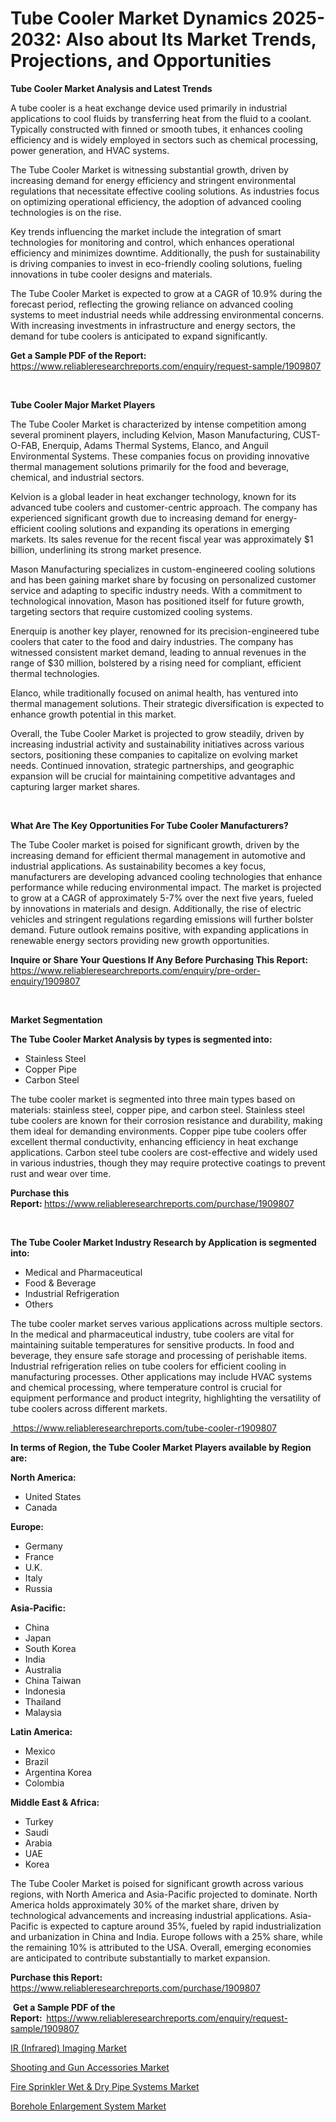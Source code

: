 <p><h1>Tube Cooler Market Dynamics 2025-2032: Also about Its Market Trends, Projections, and Opportunities</h1></p><p><strong>Tube Cooler Market Analysis and Latest Trends</strong></p>
<p><p>A tube cooler is a heat exchange device used primarily in industrial applications to cool fluids by transferring heat from the fluid to a coolant. Typically constructed with finned or smooth tubes, it enhances cooling efficiency and is widely employed in sectors such as chemical processing, power generation, and HVAC systems. </p><p>The Tube Cooler Market is witnessing substantial growth, driven by increasing demand for energy efficiency and stringent environmental regulations that necessitate effective cooling solutions. As industries focus on optimizing operational efficiency, the adoption of advanced cooling technologies is on the rise. </p><p>Key trends influencing the market include the integration of smart technologies for monitoring and control, which enhances operational efficiency and minimizes downtime. Additionally, the push for sustainability is driving companies to invest in eco-friendly cooling solutions, fueling innovations in tube cooler designs and materials. </p><p>The Tube Cooler Market is expected to grow at a CAGR of 10.9% during the forecast period, reflecting the growing reliance on advanced cooling systems to meet industrial needs while addressing environmental concerns. With increasing investments in infrastructure and energy sectors, the demand for tube coolers is anticipated to expand significantly.</p></p>
<p><strong>Get a Sample PDF of the Report:&nbsp;</strong> <a href="https://www.reliableresearchreports.com/enquiry/request-sample/1909807?utm_campaign=2260&utm_medium=2&utm_source=Github&utm_content=ia&utm_term=28022025&utm_id=tube-cooler">https://www.reliableresearchreports.com/enquiry/request-sample/1909807</a></p>
<p>&nbsp;</p>
<p><strong>Tube Cooler Major Market Players</strong></p>
<p><p>The Tube Cooler Market is characterized by intense competition among several prominent players, including Kelvion, Mason Manufacturing, CUST-O-FAB, Enerquip, Adams Thermal Systems, Elanco, and Anguil Environmental Systems. These companies focus on providing innovative thermal management solutions primarily for the food and beverage, chemical, and industrial sectors.</p><p>Kelvion is a global leader in heat exchanger technology, known for its advanced tube coolers and customer-centric approach. The company has experienced significant growth due to increasing demand for energy-efficient cooling solutions and expanding its operations in emerging markets. Its sales revenue for the recent fiscal year was approximately $1 billion, underlining its strong market presence.</p><p>Mason Manufacturing specializes in custom-engineered cooling solutions and has been gaining market share by focusing on personalized customer service and adapting to specific industry needs. With a commitment to technological innovation, Mason has positioned itself for future growth, targeting sectors that require customized cooling systems.</p><p>Enerquip is another key player, renowned for its precision-engineered tube coolers that cater to the food and dairy industries. The company has witnessed consistent market demand, leading to annual revenues in the range of $30 million, bolstered by a rising need for compliant, efficient thermal technologies.</p><p>Elanco, while traditionally focused on animal health, has ventured into thermal management solutions. Their strategic diversification is expected to enhance growth potential in this market.</p><p>Overall, the Tube Cooler Market is projected to grow steadily, driven by increasing industrial activity and sustainability initiatives across various sectors, positioning these companies to capitalize on evolving market needs. Continued innovation, strategic partnerships, and geographic expansion will be crucial for maintaining competitive advantages and capturing larger market shares.</p></p>
<p>&nbsp;</p>
<p><strong>What Are The Key Opportunities For Tube Cooler Manufacturers?</strong></p>
<p><p>The Tube Cooler market is poised for significant growth, driven by the increasing demand for efficient thermal management in automotive and industrial applications. As sustainability becomes a key focus, manufacturers are developing advanced cooling technologies that enhance performance while reducing environmental impact. The market is projected to grow at a CAGR of approximately 5-7% over the next five years, fueled by innovations in materials and design. Additionally, the rise of electric vehicles and stringent regulations regarding emissions will further bolster demand. Future outlook remains positive, with expanding applications in renewable energy sectors providing new growth opportunities.</p></p>
<p><strong>Inquire or Share Your Questions If Any Before Purchasing This Report:</strong> <a href="https://www.reliableresearchreports.com/enquiry/pre-order-enquiry/1909807?utm_campaign=2260&utm_medium=2&utm_source=Github&utm_content=ia&utm_term=28022025&utm_id=tube-cooler">https://www.reliableresearchreports.com/enquiry/pre-order-enquiry/1909807</a></p>
<p>&nbsp;</p>
<p><strong>Market Segmentation</strong></p>
<p><strong>The Tube Cooler Market Analysis by types is segmented into:</strong></p>
<p><ul><li>Stainless Steel</li><li>Copper Pipe</li><li>Carbon Steel</li></ul></p>
<p><p>The tube cooler market is segmented into three main types based on materials: stainless steel, copper pipe, and carbon steel. Stainless steel tube coolers are known for their corrosion resistance and durability, making them ideal for demanding environments. Copper pipe tube coolers offer excellent thermal conductivity, enhancing efficiency in heat exchange applications. Carbon steel tube coolers are cost-effective and widely used in various industries, though they may require protective coatings to prevent rust and wear over time.</p></p>
<p><strong>Purchase this Report:&nbsp;</strong><a href="https://www.reliableresearchreports.com/purchase/1909807?utm_campaign=2260&utm_medium=2&utm_source=Github&utm_content=ia&utm_term=28022025&utm_id=tube-cooler">https://www.reliableresearchreports.com/purchase/1909807</a></p>
<p>&nbsp;</p>
<p><strong>The Tube Cooler Market Industry Research by Application is segmented into:</strong></p>
<p><ul><li>Medical and Pharmaceutical</li><li>Food & Beverage</li><li>Industrial Refrigeration</li><li>Others</li></ul></p>
<p><p>The tube cooler market serves various applications across multiple sectors. In the medical and pharmaceutical industry, tube coolers are vital for maintaining suitable temperatures for sensitive products. In food and beverage, they ensure safe storage and processing of perishable items. Industrial refrigeration relies on tube coolers for efficient cooling in manufacturing processes. Other applications may include HVAC systems and chemical processing, where temperature control is crucial for equipment performance and product integrity, highlighting the versatility of tube coolers across different markets.</p></p>
<p><a href="https://www.reliableresearchreports.com/tube-cooler-r1909807?utm_campaign=2260&utm_medium=2&utm_source=Github&utm_content=ia&utm_term=28022025&utm_id=tube-cooler">&nbsp;https://www.reliableresearchreports.com/tube-cooler-r1909807</a></p>
<p><strong>In terms of Region, the Tube Cooler Market Players available by Region are:</strong></p>
<p>
    <p> <strong> North America: </strong>
        <ul>
            <li>United States</li>
            <li>Canada</li>
        </ul>
        </p> 
    <p> <strong> Europe: </strong>
        <ul>
            <li>Germany</li>
            <li>France</li>
            <li>U.K.</li>
            <li>Italy</li>
            <li>Russia</li>
        </ul>
        </p> 
    <p> <strong> Asia-Pacific: </strong>
        <ul>
            <li>China</li>
            <li>Japan</li>
            <li>South Korea</li>
            <li>India</li>
            <li>Australia</li>
            <li>China Taiwan</li>
            <li>Indonesia</li>
            <li>Thailand</li>
            <li>Malaysia</li>
        </ul>
        </p> 
    <p> <strong> Latin America: </strong>
        <ul>
            <li>Mexico</li>
            <li>Brazil</li>
            <li>Argentina Korea</li>
            <li>Colombia</li>
        </ul>
        </p> 
    <p> <strong> Middle East & Africa: </strong>
        <ul>
            <li>Turkey</li>
            <li>Saudi</li>
            <li>Arabia</li>
            <li>UAE</li>
            <li>Korea</li>
        </ul>
    </p>
    </p>
<p><p>The Tube Cooler Market is poised for significant growth across various regions, with North America and Asia-Pacific projected to dominate. North America holds approximately 30% of the market share, driven by technological advancements and increasing industrial applications. Asia-Pacific is expected to capture around 35%, fueled by rapid industrialization and urbanization in China and India. Europe follows with a 25% share, while the remaining 10% is attributed to the USA. Overall, emerging economies are anticipated to contribute substantially to market expansion.</p></p>
<p><strong>Purchase this Report: </strong><a href="https://www.reliableresearchreports.com/purchase/1909807?utm_campaign=2260&utm_medium=2&utm_source=Github&utm_content=ia&utm_term=28022025&utm_id=tube-cooler">https://www.reliableresearchreports.com/purchase/1909807</a></p>
<p>&nbsp;<strong>Get a Sample PDF of the Report:&nbsp;&nbsp;</strong><a href="https://www.reliableresearchreports.com/enquiry/request-sample/1909807?utm_campaign=2260&utm_medium=2&utm_source=Github&utm_content=ia&utm_term=28022025&utm_id=tube-cooler">https://www.reliableresearchreports.com/enquiry/request-sample/1909807</a></p>
<p><strong></strong></p>
<p><p><a href="https://github.com/RickHolmes3/Market-Research-Report-List-7/blob/main/ir-infrared-imaging-market.md?utm_campaign=2260&utm_medium=2&utm_source=Github&utm_content=ia&utm_term=28022025&utm_id=tube-cooler">IR (Infrared) Imaging Market</a></p><p><a href="https://github.com/blunkzegerlw/Market-Research-Report-List-1/blob/main/shooting-and-gun-accessories-market.md?utm_campaign=2260&utm_medium=2&utm_source=Github&utm_content=ia&utm_term=28022025&utm_id=tube-cooler">Shooting and Gun Accessories Market</a></p><p><a href="https://github.com/Krish2023na/Market-Research-Report-List-7/blob/main/fire-sprinkler-wet-dry-pipe-systems-market.md?utm_campaign=2260&utm_medium=2&utm_source=Github&utm_content=ia&utm_term=28022025&utm_id=tube-cooler">Fire Sprinkler Wet & Dry Pipe Systems Market</a></p><p><a href="https://github.com/bmorecock/Market-Research-Report-List-6/blob/main/borehole-enlargement-system-market.md?utm_campaign=2260&utm_medium=2&utm_source=Github&utm_content=ia&utm_term=28022025&utm_id=tube-cooler">Borehole Enlargement System Market</a></p></p>
